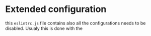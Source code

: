 # Extended configuration

this ```eslintrc.js``` file contains also all the configurations needs to be disabled.
Usualy this is done with the
